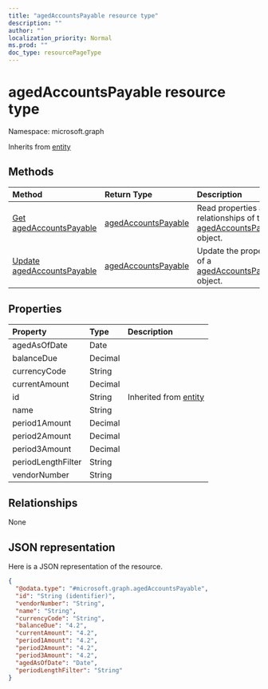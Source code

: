 ```yaml
---
title: "agedAccountsPayable resource type"
description: ""
author: ""
localization_priority: Normal
ms.prod: ""
doc_type: resourcePageType
---
```


# agedAccountsPayable resource type


Namespace: microsoft.graph




Inherits from [entity](../resources/entity.md)

## Methods
|Method|Return Type|Description|
|:---|:---|:---|
|[Get agedAccountsPayable](../api/agedaccountspayable-get.md)|[agedAccountsPayable](../resources/agedaccountspayable.md)|Read properties and relationships of the [agedAccountsPayable](../resources/agedaccountspayable.md) object.|
|[Update agedAccountsPayable](../api/agedaccountspayable-update.md)|[agedAccountsPayable](../resources/agedaccountspayable.md)|Update the properties of a [agedAccountsPayable](../resources/agedaccountspayable.md) object.|

## Properties
|Property|Type|Description|
|:---|:---|:---|
|agedAsOfDate|Date||
|balanceDue|Decimal||
|currencyCode|String||
|currentAmount|Decimal||
|id|String| Inherited from [entity](../resources/entity.md)|
|name|String||
|period1Amount|Decimal||
|period2Amount|Decimal||
|period3Amount|Decimal||
|periodLengthFilter|String||
|vendorNumber|String||

## Relationships
None

## JSON representation
Here is a JSON representation of the resource.
<!-- {
  "blockType": "resource",
  "keyProperty": "id",
  "@odata.type": "microsoft.graph.agedAccountsPayable",
  "baseType": "microsoft.graph.entity",
  "openType": false
}
-->
``` json
{
  "@odata.type": "#microsoft.graph.agedAccountsPayable",
  "id": "String (identifier)",
  "vendorNumber": "String",
  "name": "String",
  "currencyCode": "String",
  "balanceDue": "4.2",
  "currentAmount": "4.2",
  "period1Amount": "4.2",
  "period2Amount": "4.2",
  "period3Amount": "4.2",
  "agedAsOfDate": "Date",
  "periodLengthFilter": "String"
}
```

